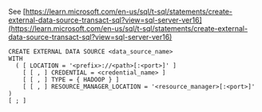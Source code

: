 See [https://learn.microsoft.com/en-us/sql/t-sql/statements/create-external-data-source-transact-sql?view=sql-server-ver16](https://learn.microsoft.com/en-us/sql/t-sql/statements/create-external-data-source-transact-sql?view=sql-server-ver16)
```
CREATE EXTERNAL DATA SOURCE <data_source_name>
WITH
  ( [ LOCATION = '<prefix>://<path>[:<port>]' ]
    [ [ , ] CREDENTIAL = <credential_name> ]
    [ [ , ] TYPE = { HADOOP } ]
    [ [ , ] RESOURCE_MANAGER_LOCATION = '<resource_manager>[:<port>]' )
[ ; ]
```
